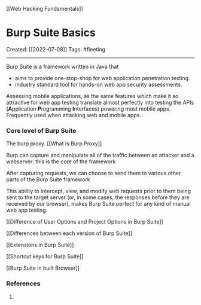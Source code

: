 [[Web Hacking Fundamentals]]

# Burp Suite Basics
Created:  [[2022-07-08]]
Tags: #fleeting 

---
Burp Suite is a framework written in Java that 
- aims to provide one-stop-shop for web application penetration testing.
- industry standard tool for hands-on web app security assessments.

Assessing mobile applications, as the same features which make it so attractive for web app testing translate almost perfectly into testing the APIs (**A**pplication **P**rogramming **I**nterfaces) powering most mobile apps.
Frequently used when attacking web and mobile apps.

### Core level of Burp Suite
The burp proxy.
[[What is Burp Proxy]]

Burp can capture and manipulate all of the traffic between an attacker and a webserver: this is the core of the framework

After capturing requests, we can choose to send them to various other parts of the Burp Suite framework

This ability to intercept, view, and modify web requests prior to them being sent to the target server (or, in some cases, the responses before they are received by our browser), makes Burp Suite perfect for any kind of manual web app testing.

  




[[Difference of User Options and Project Options in Burp Suite]]


[[Differences between each version of Burp Suite]]

[[Extensions in Burp Suite]]

[[Shortcut keys for Burp Suite]]


[[Burp Suite in built Browser]]







### References
1. 